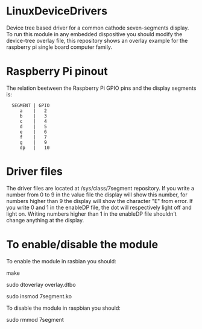 # LinuxDeviceDrivers

Device tree based driver for a common cathode seven-segments display. To run this module in any embedded dispositive you should modify the device-tree overlay file, this repository shows an overlay example for the raspberry pi single board computer family.    

# Raspberry Pi pinout

The relation beetween the Raspberry Pi GPIO pins and the display segments is:

      SEGMENT | GPIO
         a    |   2
         b    |   3
         c    |   4
         d    |   5
         e    |   6
         f    |   7
         g    |   9
         dp   |   10
         
# Driver files

The driver files are located at /sys/class/7segment repository. If you write a number from 0 to 9 in the value file the display will show this number, for numbers higher than 9 the display will show the character "E" from error. If you write 0 and 1 in the enableDP file, the dot will respectively light off and light on. Writing numbers higher than 1 in the enableDP file shouldn't change anything at the display.

# To enable/disable the module

To enable the module in rasbian you should:

make

sudo dtoverlay overlay.dtbo

sudo insmod 7segment.ko

To disable the module in raspbian you should:

sudo rmmod 7segment

